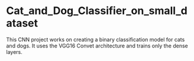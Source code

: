 # Cat_and_Dog_Classifier_on_small_dataset
This CNN project works on creating a binary classification model for cats and dogs. It uses the VGG16 Convet architecture and trains only the dense layers.
